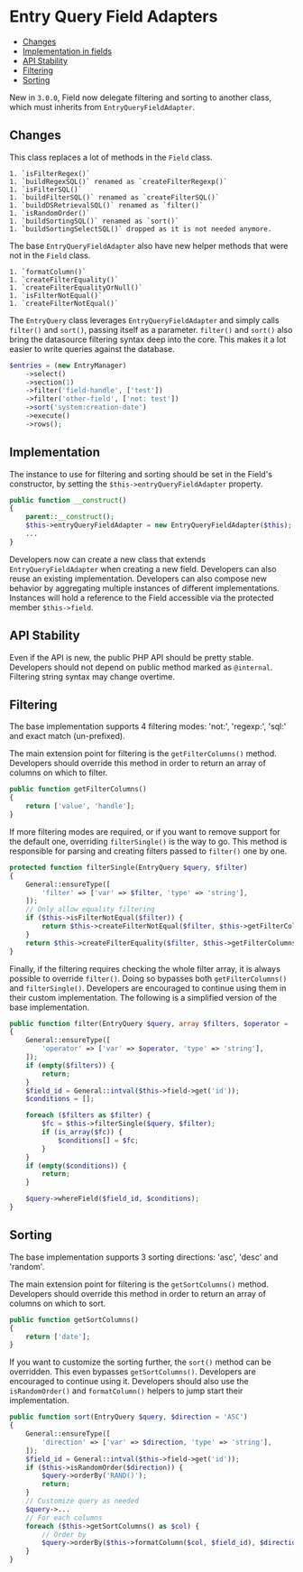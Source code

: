 # Entry Query Field Adapters

- [Changes](#Changes)
- [Implementation in fields](#Implementation)
- [API Stability](#API-Stability)
- [Filtering](#Filtering)
- [Sorting](#Sorting)

New in `3.0.0`, Field now delegate filtering and sorting to another class, which must
inherits from `EntryQueryFieldAdapter`.

## Changes

This class replaces a lot of methods in the `Field` class.

    1. `isFilterRegex()`
    1. `buildRegexSQL()` renamed as `createFilterRegexp()`
    1. `isFilterSQL()`
    1. `buildFilterSQL()` renamed as `createFilterSQL()`
    1. `buildDSRetrievalSQL()` renamed as `filter()`
    1. `isRandomOrder()`
    1. `buildSortingSQL()` renamed as `sort()`
    1. `buildSortingSelectSQL()` dropped as it is not needed anymore.

The base `EntryQueryFieldAdapter` also have new helper methods that were not in the `Field` class.

    1. `formatColumn()`
    1. `createFilterEquality()`
    1. `createFilterEqualityOrNull()`
    1. `isFilterNotEqual()`
    1. `createFilterNotEqual()`

The `EntryQuery` class leverages `EntryQueryFieldAdapter` and simply calls `filter()` and `sort()`, passing itself as a parameter.
`filter()` and `sort()` also bring the datasource filtering syntax deep into the core.
This makes it a lot easier to write queries against the database.

```php
$entries = (new EntryManager)
    ->select()
    ->section(1)
    ->filter('field-handle', ['test'])
    ->filter('other-field', ['not: test'])
    ->sort('system:creation-date')
    ->execute()
    ->rows();
```

## Implementation

The instance to use for filtering and sorting should be set in the Field's constructor, by setting the `$this->entryQueryFieldAdapter` property.

```php
public function __construct()
{
    parent::__construct();
    $this->entryQueryFieldAdapter = new EntryQueryFieldAdapter($this);
    ...
}
```

Developers now can create a new class that extends `EntryQueryFieldAdapter` when creating a new field.
Developers can also reuse an existing implementation.
Developers can also compose new behavior by aggregating multiple instances of different implementations.
Instances will hold a reference to the Field accessible via the protected member `$this->field`.

## API Stability

Even if the API is new, the public PHP API should be pretty stable.
Developers should not depend on public method marked as `@internal`.
Filtering string syntax may change overtime.

## Filtering

The base implementation supports 4 filtering modes: 'not:', 'regexp:', 'sql:' and exact match (un-prefixed).

The main extension point for filtering is the `getFilterColumns()` method.
Developers should override this method in order to return an array of columns on which to filter.

```php
public function getFilterColumns()
{
    return ['value', 'handle'];
}
```

If more filtering modes are required, or if you want to remove support for the default one, overriding `filterSingle()` is the way to go.
This method is responsible for parsing and creating filters passed to `filter()` one by one.

```php
protected function filterSingle(EntryQuery $query, $filter)
{
    General::ensureType([
        'filter' => ['var' => $filter, 'type' => 'string'],
    ]);
    // Only allow equality filtering
    if ($this->isFilterNotEqual($filter)) {
        return $this->createFilterNotEqual($filter, $this->getFilterColumns());
    }
    return $this->createFilterEquality($filter, $this->getFilterColumns());
}
```

Finally, if the filtering requires checking the whole filter array, it is always possible to override `filter()`.
Doing so bypasses both `getFilterColumns()` and `filterSingle()`.
Developers are encouraged to continue using them in their custom implementation.
The following is a simplified version of the base implementation.

```php
public function filter(EntryQuery $query, array $filters, $operator = 'or')
{
    General::ensureType([
        'operator' => ['var' => $operator, 'type' => 'string'],
    ]);
    if (empty($filters)) {
        return;
    }
    $field_id = General::intval($this->field->get('id'));
    $conditions = [];

    foreach ($filters as $filter) {
        $fc = $this->filterSingle($query, $filter);
        if (is_array($fc)) {
            $conditions[] = $fc;
        }
    }
    if (empty($conditions)) {
        return;
    }

    $query->whereField($field_id, $conditions);
}
```

## Sorting

The base implementation supports 3 sorting directions: 'asc', 'desc' and 'random'.

The main extension point for filtering is the `getSortColumns()` method.
Developers should override this method in order to return an array of columns on which to sort.

```php
public function getSortColumns()
{
    return ['date'];
}
```

If you want to customize the sorting further, the `sort()` method can be overridden.
This even bypasses `getSortColumns()`.
Developers are encouraged to continue using it.
Developers should also use the `isRandomOrder()` and `formatColumn()` helpers to jump start their implementation.

```php
public function sort(EntryQuery $query, $direction = 'ASC')
{
    General::ensureType([
        'direction' => ['var' => $direction, 'type' => 'string'],
    ]);
    $field_id = General::intval($this->field->get('id'));
    if ($this->isRandomOrder($direction)) {
        $query->orderBy('RAND()');
        return;
    }
    // Customize query as needed
    $query->...
    // For each columns
    foreach ($this->getSortColumns() as $col) {
        // Order by
        $query->orderBy($this->formatColumn($col, $field_id), $direction);
    }
}
```
